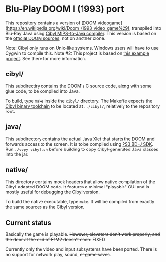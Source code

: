 # Blu-Play DOOM I (1993) port

This repository contains a version of [DOOM videogame](https://en.wikipedia.org/wiki/Doom_(1993_video_game%29), transpiled into Blu-Ray Java using [Cibyl MIPS-to-Java compiler](https://github.com/SimonKagstrom/cibyl/). This version is based on the [official DOOM sources](https://github.com/id-Software/DOOM), not on another clone.

Note: Cibyl only runs on Unix-like systems. Windows users will have to use Cygwin to compile this.
Note #2: This project is based on [this example project](https://github.com/sleirsgoevy/bdj-cibyl). See there for more information.

## cibyl/

This subdirectiry contains the DOOM's C source code, along with some glue code, to be compiled into Java.

To build, type `make` inside the `cibyl/` directory. The Makefile expects the [Cibyl binary toolchain](https://storage.googleapis.com/google-code-archive-downloads/v2/code.google.com/cibyl/cibyl-bin-linux32-21.tar.gz) to be located at `../cibyl/`, relatively to the repository root.

## java/

This subdirectory contains the actual Java Xlet that starts the DOOM and forwards access to the screen. It is to be compiled using [PS3 BD-J SDK](https://mega.nz/#F!A4IFGYga!B6KAPlNBPBzGEN6j5OaDNQ). Run `./copy-cibyl.sh` before building to copy Cibyl-generated Java classes into the jar.

## native/

This directory contains mock headers that allow native compilation of the Cibyl-adapted DOOM code. It features a minimal "playable" GUI and is mostly useful for debugging the Cibyl version.

To build the native executable, type `make`. It will be compiled from exactly the same sources as the Cibyl version.

## Current status

Basically the game is playable. ~~However, elevators don't work properly, and the door at the end of E1M2 doesn't open.~~ FIXED

Currently only the video and input subsystems have been ported. There is no support for network play, sound, ~~or game saves~~.
